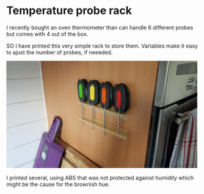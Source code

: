 # Temperature probe rack

I recently bought an oven thermometer than can handle 6 different probes but comes with 4 out of the box.

SO I have printed this very simple rack to store them. Variables make it easy to ajust the number of probes, if neeeded.

<img src="https://github.com/reivaxy/tempProbeRack/blob/master/resources/probe_rack.jpg" width=500/>


I printed several, using ABS that was not protected against humidity which might be the cause for the brownish hue.
